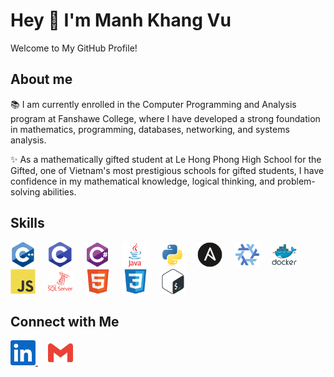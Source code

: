 # Hey 👋 I'm Manh Khang Vu

Welcome to My GitHub Profile!

## About me

📚 I am currently enrolled in the Computer Programming and Analysis program at Fanshawe College, where I have developed a strong foundation in mathematics, programming, databases, networking, and systems analysis.

✨ As a mathematically gifted student at Le Hong Phong High School for the Gifted, one of Vietnam's most prestigious schools for gifted students, I have confidence in my mathematical knowledge, logical thinking, and problem-solving abilities.

## Skills

<div>
  <img src="images/skills/cplusplus.png" height="40" alt="cplusplus logo"/>
  <img width="12"/>
  <img src="images/skills/c.png" height="40" alt="c logo"/>
  <img width="12"/>
  <img src="images/skills/csharp.png" height="40" alt="csharp logo"/>
  <img width="12"/>
  <img src="images/skills/java.png" height="40" alt="java logo"/>
  <img width="12"/>
  <img src="images/skills/python.png" height="40" alt="python logo"/>
  <img width="12"/>
  <img src="images/skills/ansible.png" height="40" alt="ansible logo"/>
  <img width="12"/>
  <img src="images/skills/nix.png" height="40" alt="nix logo"/>
  <img width="12"/>
  <img src="images/skills/docker.png" height="40" alt="docker logo"/>
  <img width="12"/>
  <img src="images/skills/javascript.png" height="40" alt="javascript logo"/>
  <img width="12"/>
  <img src="images/skills/microsoftsqlserver.png" height="40" alt="microsoftsqlserver logo"/>
  <img width="12"/>
  <img src="images/skills/html5.png" height="40" alt="html5 logo"/>
  <img width="12"/>
  <img src="images/skills/css3.png" height="40" alt="css3 logo"/>
  <img width="12"/>
  <img src="images/skills/bash.png" height="40" alt="bash logo"/>
</div>

## Connect with Me

<div>
  <a href="https://www.linkedin.com/in/khangvum/" target="_blank">
    <img src="images/connect-with-me/linkedin.png" height="40" alt="linkedin logo"/>
  </a>
  <img width="12"/>
  <a href="mailto:manhkhang0305@gmail.com" target="_blank">
    <img src="images/connect-with-me/gmail.png" height="40" alt="gmail logo"/>
  </a>
</div>

<!--
**khangvum/khangvum** is a ✨ _special_ ✨ repository because its `README.md` (this file) appears on your GitHub profile.

Here are some ideas to get you started:

- 🔭 I’m currently working on ...
- 🌱 I’m currently learning ...
- 👯 I’m looking to collaborate on ...
- 🤔 I’m looking for help with ...
- 💬 Ask me about ...
- 📫 How to reach me: ...
- 😄 Pronouns: ...
- ⚡ Fun fact: ...
-->
